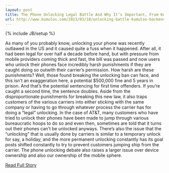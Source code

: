 ---layout: posttitle: The Phone Unlocking Legal Battle And Why It’s Important, From Kumulos (Backend as a Service)url: http://www.kumulos.com/2013/03/18/unlocking-battle-kumulos-backend-as-a-service/---{% include JB/setup %}<p>  As many of you probably know, unlocking your phone was recently outlawed in the US and it caused quite a fuss when it happened.  After all, it had been legal for over half a decade before hand, but with pressure from mobile providers coming thick and fast, the bill was passed and now users who unlock their phones face incredibly harsh punishments if they are caught doing so outwith their carrier’s permission.  How harsh are these punishments?  Well, those found breaking the unlocking ban can face, and this isn’t an exaggeration here, a potential $500,000 fine and 5 years in prison.  And that’s the potential sentencing for first time offenders.  If you’re caught a second time, the sentence doubles.  Aside from the disproportionate punishments for breaking this new law, it also traps customers of the various carriers into either sticking with the same company or having to go through whatever process the carrier has for doing a “legal” unlocking.  In the case of AT&T, many customers who have tried to unlock their phones have been made to jump through various bureaucratic hoops to do so and even then, sometimes are told that it turns out their phones can’t be unlocked anyways.  There’s also the issue that the “unlocking” that is usually done by carriers is similar to a temporary unlock for say, a holiday, and the more permanent unlocking constantly has its goal posts shifted constantly to try to prevent customers jumping ship from the carrier.  The phone unlocking debate also raises a larger issue over device ownership and also our ownership of the mobile sphere.<br /><p><a href="http://www.kumulos.com/2013/03/18/unlocking-battle-kumulos-backend-as-a-service/">Read Full Story</a></p>
